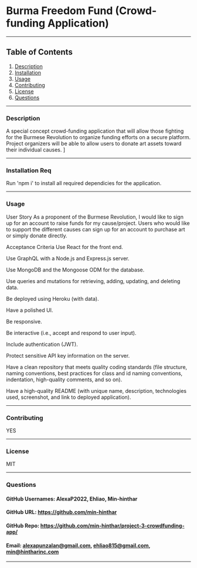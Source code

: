 # Burma Freedom Fund (Crowd-funding Application)


-----

## Table of Contents
1. [Description](#description)
2. [Installation](#installation)
3. [Usage](#usage)
4. [Contributing](#contributing)
6. [License](#license)
7. [Questions](#questions)

-----

### Description 
 A special concept crowd-funding application that will allow those fighting for the Burmese Revolution to organize funding efforts on a secure platform.  Project organizers will be able to allow users to donate art assets toward their individual causes.  ]

-----

### Installation Req
Run 'npm i' to install all required dependicies for the application. 

-----

### Usage 
User Story
As a proponent of the Burmese Revolution, I would like to sign up for an account to raise funds for my cause/project.  Users who would like to support the different causes can sign up for an account to purchase art or simply donate directly.

Acceptance Criteria
Use React for the front end.

Use GraphQL with a Node.js and Express.js server.

Use MongoDB and the Mongoose ODM for the database.

Use queries and mutations for retrieving, adding, updating, and deleting data.

Be deployed using Heroku (with data).

Have a polished UI.

Be responsive.

Be interactive (i.e., accept and respond to user input).

Include authentication (JWT).

Protect sensitive API key information on the server.

Have a clean repository that meets quality coding standards (file structure, naming conventions, best practices for class and id naming conventions, indentation, high-quality comments, and so on).

Have a high-quality README (with unique name, description, technologies used, screenshot, and link to deployed application).


-----

### Contributing 
YES 

-----

### License 
MIT 

-----

### Questions 

#### GitHub Usernames: AlexaP2022, Ehliao, Min-hinthar 

#### GitHub URL: https://github.com/min-hinthar

#### GitHub Repo: https://github.com/min-hinthar/project-3-crowdfunding-app/

#### Email: alexapunzalan@gmail.com, ehliao815@gmail.com, min@hintharinc.com

-----
